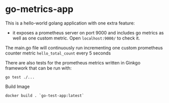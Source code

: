 # go-metrics-app

This is a hello-world golang application with one extra feature:
- it exposes a prometheus server on port 9000 and includes go metrics as well as one custom metric.
Open `localhost:9000/` to check it.

The main.go file will continuously run incrementing one custom prometheus counter metric `hello_total_count` every 5 seconds


There are also tests for the prometheus metrics written in Ginkgo framework that can be run with:

`go test ./...`

Build Image
```
docker build . `go-test-app:latest`
```
